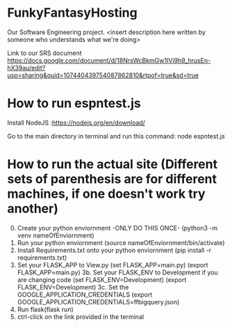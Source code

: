 # FunkyFantasyHosting
Our Software Engineering project. <insert description here written by someone who understands what we're doing>

Link to our SRS document https://docs.google.com/document/d/18NrsWcBkmGw1IVi9h9_hrusEn-hX39au/edit?usp=sharing&ouid=107440439754087862810&rtpof=true&sd=true

# How to run espntest.js
Install NodeJS :https://nodejs.org/en/download/

Go to the main directory in terminal and run this command: node espntest.js

# How to run the actual site (Different sets of parenthesis are for different machines, if one doesn't work try another)
0. Create your python enviornment -ONLY DO THIS ONCE- (python3 -m venv nameOfEnviornment)
1. Run your python enviornment (source nameOfEnviornment/bin/activate)
2. Install Requirements.txt onto your python enviornment (pip install -r requirements.txt)
3. Set your FLASK_APP to View.py (set FLASK_APP=main.py) (export FLASK_APP=main.py)
3b. Set your FLASK_ENV to Development if you are changing code (set FLASK_ENV=Development) (export FLASK_ENV=Development)
3c. Set the GOOGLE_APPLICATION_CREDENTIALS (export GOOGLE_APPLICATION_CREDENTIALS=ffbigquery.json)
4. Run flask(flask run)
5. ctrl-click on the link provided in the terminal

